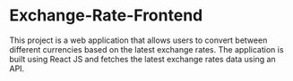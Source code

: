 # Exchange-Rate-Frontend
This project is a web application that allows users to convert between different currencies based on the latest exchange rates. The application is built using React JS and fetches the latest exchange rates data using an API.
